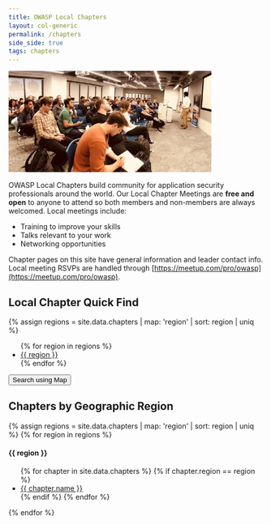 ```yaml
---
title: OWASP Local Chapters
layout: col-generic
permalink: /chapters
side_side: true
tags: chapters
---
```


<img src="/assets/images/content/bay_area.jpg" alt="Bay Area Chapter Meeting">

OWASP Local Chapters build community for application security professionals around the world. Our Local Chapter Meetings are **free and open** to anyone to attend so both members and non-members are always welcomed. Local meetings include:

- Training to improve your skills
- Talks relevant to your work
- Networking opportunities

Chapter pages on this site have general information and leader contact info. Local meeting RSVPs are handled through [https://meetup.com/pro/owasp](https://meetup.com/pro/owasp).

## Local Chapter Quick Find
{% assign regions = site.data.chapters | map: 'region' | sort: region | uniq %}
<ul>
    {% for region in regions %}
    <li><a href='#{{ region | remove: " " }}'>{{ region }}</a></li>
    {% endfor %}
</ul>

<a href="https://meetup.com/pro/owasp" target="_blank" rel="noopener"><button class="cta-button grey">Search using Map</button></a>


## Chapters by Geographic Region

<div class='chapters-list'>
    {% assign regions = site.data.chapters | map: 'region' | sort: region | uniq %}
    {% for region in regions %}
        <div class="region">
            <h4><a name="{{ region | remove: " " }}"></a>{{ region }}</h4>
            <ul>
            {% for chapter in site.data.chapters %}
                {% if chapter.region == region %} 
                    <li><a href='{{ chapter.url }}'>{{ chapter.name }}</a></li>
                {% endif %}
            {% endfor %}
            </ul>
        </div>
    {% endfor %}
</div>
